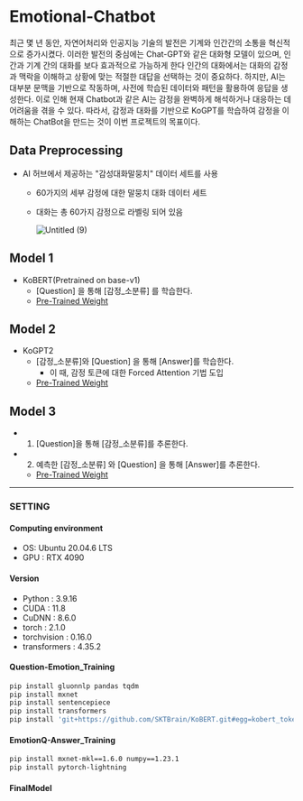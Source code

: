 # Emotional-Chatbot

최근 몇 년 동안, 자연어처리와 인공지능 기술의 발전은 기계와 인간간의 소통을 혁신적으로 증가시켰다. 이러한 발전의 중심에는 Chat-GPT와 같은 대화형 모델이 있으며, 인간과 기계 간의 대화를 보다 효과적으로 가능하게 한다 인간의 대화에서는 대화의 감정과 맥락을 이해하고 상황에 맞는 적절한 대답을 선택하는 것이 중요하다. 하지만, AI는 대부분 문맥을 기반으로 작동하며, 사전에 학습된 데이터와 패턴을 활용하여 응답을 생성한다. 이로 인해 현재 Chatbot과 같은 AI는 감정을 완벽하게 해석하거나 대응하는 데 어려움을 겪을 수 있다. 따라서, 감정과 대화를 기반으로 KoGPT를 학습하여 감정을 이해하는 ChatBot을 만드는 것이 이번 프로젝트의 목표이다.  

## Data Preprocessing
- AI 허브에서 제공하는 "감성대화말뭉치" 데이터 세트를 사용
  - 60가지의 세부 감정에 대한 말뭉치 대화 데이터 세트
  - 대화는 총 60가지 감정으로 라벨링 되어 있음

    ![Untitled (9)](https://github.com/hankyuwon/Emotional-Chatbot/assets/98513704/e2c3ef9f-1b71-4aba-a8dd-abad14253b50)

## Model 1
 - KoBERT(Pretrained on base-v1)
   - [Question] 을 통해 [감정_소분류] 를 학습한다.
   - [Pre-Trained Weight](https://drive.google.com/drive/u/0/folders/1V4v0ppYLoDvwemRnVpd-0QCYnCnqDSsl)

## Model 2
 - KoGPT2
   - [감정_소분류]와 [Question] 을 통해 [Answer]를 학습한다.
     - 이 때, 감정 토큰에 대한 Forced Attention 기법 도입
   - [Pre-Trained Weight](https://drive.google.com/drive/u/0/folders/13MgcxhXt_BPmEg9-LK1y8Af2gPoBrRI2)

## Model 3
- 1) [Question]을 통해 [감정_소분류]를 추론한다.
- 2) 예측한 [감정_소분류] 와 [Question] 을 통해 [Answer]를 추론한다.
    - [Pre-Trained Weight](https://drive.google.com/drive/u/0/folders/1XFDGbr1ATrh1g_LSEyxZy5arHYFVc50M)

---
### SETTING

#### Computing environment
- OS: Ubuntu 20.04.6 LTS
- GPU : RTX 4090

#### Version
- Python : 3.9.16
- CUDA : 11.8
- CuDNN : 8.6.0
- torch : 2.1.0
- torchvision : 0.16.0
- transformers : 4.35.2

#### Question-Emotion_Training
```bash
pip install gluonnlp pandas tqdm
pip install mxnet
pip install sentencepiece
pip install transformers
pip install 'git+https://github.com/SKTBrain/KoBERT.git#egg=kobert_tokenizer&subdirectory=kobert_hf'
```

#### EmotionQ-Answer_Training
```bash
pip install mxnet-mkl==1.6.0 numpy==1.23.1
pip install pytorch-lightning
```

#### FinalModel
```bash
```